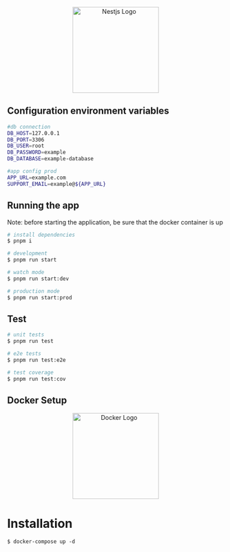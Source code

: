 <p align="center">
  <a href="https://github.com/Neculaiovici" target="blank"><img src="https://camo.githubusercontent.com/645c4798681bd7722844bf39da834828b9ba820a00bed84028266248e4a72a12/68747470733a2f2f63646e2d696d616765732d312e6d656469756d2e636f6d2f6d61782f3830302f312a7a654f7634626c447067636f71544c5576666d6258512e706e67" width="200" alt="Nestjs Logo" /></a>
</p>

## Configuration environment variables

```bash
#db connection
DB_HOST=127.0.0.1
DB_PORT=3306
DB_USER=root
DB_PASSWORD=example
DB_DATABASE=example-database

#app config prod
APP_URL=example.com
SUPPORT_EMAIL=example@${APP_URL}
```

## Running the app
Note: before starting the application, be sure that the docker container is up

```bash
# install dependencies
$ pnpm i

# development
$ pnpm run start

# watch mode
$ pnpm run start:dev

# production mode
$ pnpm run start:prod
```

## Test

```bash
# unit tests
$ pnpm run test

# e2e tests
$ pnpm run test:e2e

# test coverage
$ pnpm run test:cov
```

## Docker Setup
<p align="center">
  <a href="https://www.docker.com/" target="blank"><img src="https://upload.wikimedia.org/wikipedia/commons/e/ea/Docker_%28container_engine%29_logo_%28cropped%29.png" width="200" alt="Docker Logo" /></a>
</p>

# Installation
```
$ docker-compose up -d
```